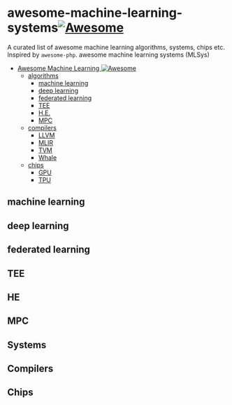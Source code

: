 # awesome-machine-learning-systems[![Awesome](https://cdn.rawgit.com/sindresorhus/awesome/d7305f38d29fed78fa85652e3a63e154dd8e8829/media/badge.svg)](https://github.com/sindresorhus/awesome)

A curated list of awesome machine learning algorithms, systems, chips etc. Inspired by `awesome-php`.
awesome machine learning systems (MLSys)

- [Awesome Machine Learning ![Awesome](https://cdn.rawgit.com/sindresorhus/awesome/d7305f38d29fed78fa85652e3a63e154dd8e8829/media/badge.svg)](#awesome-machine-learning-)
  - [algorithms](#algorithms)
	- [machine learning](#algorithms)
	- [deep learning](#algorithms)
	- [federated learning](#algorithms)
	- [TEE](#algorithms)
	- [H.E.](#algorithms)
	- [MPC](#algorithms)
  - [compilers](#apl)
	- [LLVM](#algorithms)
	- [MLIR](#algorithms)
	- [TVM](#algorithms)	
	- [Whale](#algorithms)
  - [chips](#apl)
	- [GPU](#algorithms)
	- [TPU](#algorithms)

<a name="ml"></a>
## machine learning

## deep learning

## federated learning

## TEE

## HE

## MPC

## Systems

## Compilers

## Chips

